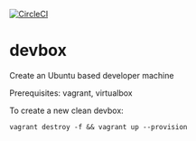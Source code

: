 [![CircleCI](https://circleci.com/gh/devicemanager/devbox/tree/main.svg?style=svg)](https://circleci.com/gh/devicemanager/devbox/tree/main)

# devbox
Create an Ubuntu based developer machine

Prerequisites: vagrant, virtualbox

To create a new clean devbox: 

```markdown
vagrant destroy -f && vagrant up --provision 
```
